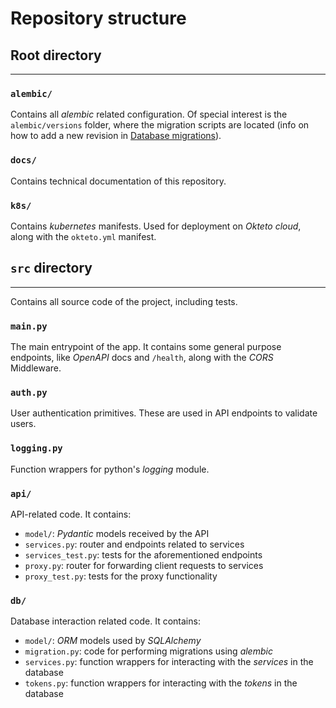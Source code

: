 # Repository structure

<!-- TODO: update -->

## Root directory

---

### `alembic/`

Contains all *alembic* related configuration. Of special interest is the `alembic/versions` folder, where the migration scripts are located (info on how to add a new revision in [Database migrations](./migrations.md)).

### `docs/`

Contains technical documentation of this repository.

### `k8s/`

Contains *kubernetes* manifests. Used for deployment on *Okteto cloud*, along with the `okteto.yml` manifest.

## `src` directory

---

Contains all source code of the project, including tests.

### `main.py`

The main entrypoint of the app. It contains some general purpose endpoints, like *OpenAPI* docs and `/health`, along with the *CORS* Middleware.

### `auth.py`

User authentication primitives. These are used in API endpoints to validate users.

### `logging.py`

Function wrappers for python's *logging* module.

### `api/`

API-related code. It contains:

* `model/`: *Pydantic* models received by the API
* `services.py`: router and endpoints related to services
* `services_test.py`: tests for the aforementioned endpoints
* `proxy.py`: router for forwarding client requests to services
* `proxy_test.py`: tests for the proxy functionality

### `db/`

Database interaction related code. It contains:

* `model/`: *ORM* models used by *SQLAlchemy*
* `migration.py`: code for performing migrations using *alembic*
* `services.py`: function wrappers for interacting with the *services* in the database
* `tokens.py`: function wrappers for interacting with the *tokens* in the database
